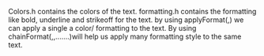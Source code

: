 Colors.h contains the colors of the text.
formatting.h contains the formatting like bold, underline and strikeoff for the text.
by using applyFormat(<text>,<formatStyle>) we can apply a single a color/ formatting to the text.
By using chainFormat(<text>,<formatStyle1>,<formatStyle2>.......)will help us apply many formatting style to the same text.
